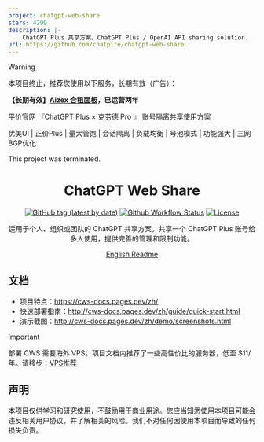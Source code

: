 ```yaml
---
project: chatgpt-web-share
stars: 4299
description: |-
    ChatGPT Plus 共享方案。ChatGPT Plus / OpenAI API sharing solution.
url: https://github.com/chatpire/chatgpt-web-share
---
```


> [!WARNING]
> 本项目终止，推荐您使用以下服务，长期有效（广告）：
> 
> **【长期有效】[Aizex 合租面板](https://aizex.cn/91KhYi)，已运营两年**
> 
> 平价官网 『ChatGPT Plus × 克劳德 Pro 』 账号隔离共享使用方案
> 
> 优美UI | 正价Plus | 量大管饱 | 会话隔离 | 负载均衡 | 号池模式 | 功能强大 | 三网BGP优化
> 
> This project was terminated.

<h1 align="center">ChatGPT Web Share</h1>

<div align="center">

[![GitHub tag (latest by date)](https://img.shields.io/github/v/tag/chatpire/chatgpt-web-share?label=container&logo=docker)](https://github.com/chatpire/chatgpt-web-share/pkgs/container/chatgpt-web-share)
[![Github Workflow Status](https://img.shields.io/github/actions/workflow/status/chatpire/chatgpt-web-share/docker-image.yml?label=build)](https://github.com/chatpire/chatgpt-web-share/actions)
[![License](https://img.shields.io/github/license/chatpire/chatgpt-web-share)](https://github.com/chatpire/chatgpt-web-share/blob/main/LICENSE)

适用于个人、组织或团队的 ChatGPT 共享方案。共享一个 ChatGPT Plus 账号给多人使用，提供完善的管理和限制功能。

[English Readme](README.en.md)

</div>

## 文档

- 项目特点：https://cws-docs.pages.dev/zh/
- 快速部署指南：http://cws-docs.pages.dev/zh/guide/quick-start.html
- 演示截图：http://cws-docs.pages.dev/zh/demo/screenshots.html

> [!IMPORTANT]
> 部署 CWS 需要海外 VPS。项目文档内推荐了一些高性价比的服务器，低至 $11/年。请移步：[VPS推荐](https://cws-docs.pages.dev/zh/support/vps.html)

## 声明

本项目仅供学习和研究使用，不鼓励用于商业用途。您应当知悉使用本项目可能会违反相关用户协议，并了解相关的风险。我们不对任何因使用本项目而导致的任何损失负责。

